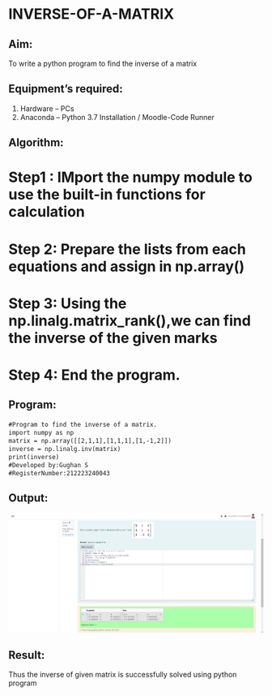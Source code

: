 # INVERSE-OF-A-MATRIX
## Aim:
To write a python program to find the inverse of a matrix
## Equipment’s required:
1. 	Hardware – PCs
2. 	Anaconda – Python 3.7 Installation / Moodle-Code Runner
## Algorithm:
# Step1 : IMport the numpy module to use the built-in functions for calculation
#  Step 2: Prepare the lists from each equations and assign in np.array()
#  Step 3: Using the np.linalg.matrix_rank(),we can find the inverse of the given marks
# Step 4: End the program.

## Program:
```
#Program to find the inverse of a matrix.
import numpy as np
matrix = np.array([[2,1,1],[1,1,1],[1,-1,2]])
inverse = np.linalg.inv(matrix)
print(inverse)
#Developed by:Gughan S 
#RegisterNumber:212223240043

```
## Output:

![alt text](<Screenshot 2024-04-10 222443.png>)

## Result:
Thus the inverse of given matrix is successfully solved using python program

